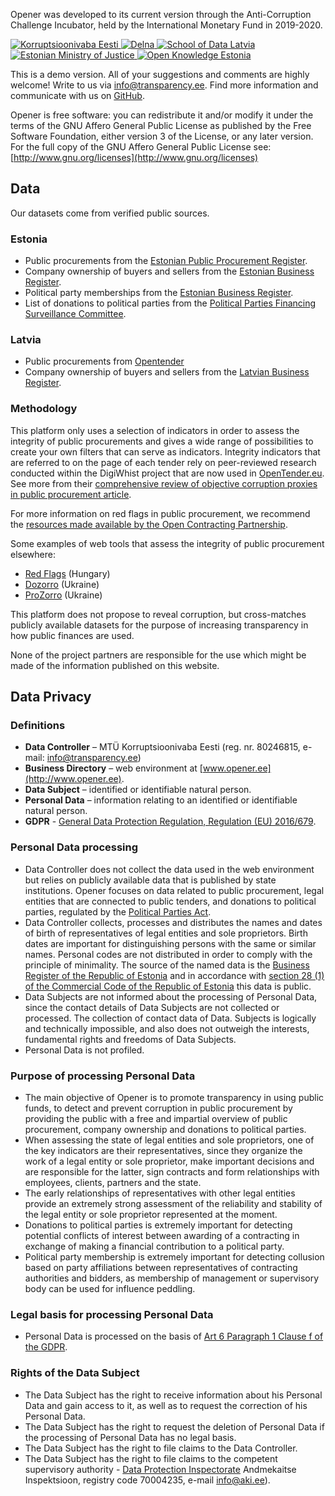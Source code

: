 Opener was developed to its current version through the Anti-Corruption Challenge Incubator, held by the International Monetary Fund in 2019-2020.

<div class="logos">
  <a href="http://www.transparency.ee" class="logo">
    <img alt="Korruptsioonivaba Eesti" src="/assets/kv-logo.png">
  </a>

  <a href="https://delna.lv" id="delna-logo" class="logo">
    <img alt="Delna" src="/assets/delna-logo.png">
  </a>

  <a href="https://lv.schoolofdata.org" id="school-of-data-logo" class="logo">
    <img alt="School of Data Latvia" src="/assets/school-of-data-latvia-logo.png">
  </a>

  <a href="https://www.just.ee" class="logo">
    <img alt="Estonian Ministry of Justice" src="/assets/ministry-of-justice-logo.svg">
  </a>

  <a href="https://okee.ee/" id="okee-logo" class="logo">
    <img alt="Open Knowledge Estonia" src="/assets/okee-logo.png">
  </a>
</div>

This is a demo version. All of your suggestions and comments are highly welcome! Write to us via [info@transparency.ee](mailto:info@transparency.ee). Find more information and communicate with us on [GitHub](https://github.com/TIestonia/opener).

Opener is free software: you can redistribute it and/or modify it under the terms of the GNU Affero General Public License as published by the Free Software Foundation, either version 3 of the License, or any later version. For the full copy of the GNU Affero General Public License see: [http://www.gnu.org/licenses](http://www.gnu.org/licenses)


Data
----
Our datasets come from verified public sources.

### Estonia

- Public procurements from the [Estonian Public Procurement Register](https://riigihanked.riik.ee/).
- Company ownership of buyers and sellers from the [Estonian Business Register](https://ariregister.rik.ee).
- Political party memberships from the [Estonian Business Register](https://ariregister.rik.ee/erakonnad?lang=est).
- List of donations to political parties from the [Political Parties Financing Surveillance Committee](http://www.erjk.ee/).

### Latvia

- Public procurements from [Opentender](https://opentender.eu/lv/)
- Company ownership of buyers and sellers from the [Latvian Business Register](https://www.ur.gov.lv/en/).

### Methodology
This platform only uses a selection of indicators in order to assess the integrity of public procurements and gives a wide range of possibilities to create your own filters that can serve as indicators. Integrity indicators that are referred to on the page of each tender rely on peer-reviewed research conducted within the DigiWhist project that are now used in [OpenTender.eu](http://OpenTender.eu). See more from their [comprehensive review of objective corruption proxies in public procurement article](http://digiwhist.eu/publications/a-comprehensive-review-of-objective-corruption-proxies-in-public-procurement-risky-actors-transactions-and-vehicles-of-rent-extraction/).

For more information on red flags in public procurement, we recommend the [resources made available by the Open Contracting Partnership](https://www.open-contracting.org/resources/red-flags-integrity-giving-green-light-open-data-solutions/).

Some examples of web tools that assess the integrity of public procurement elsewhere:
- [Red Flags](https://www.redflags.eu/) (Hungary)
- [Dozorro](https://dozorro.org/) (Ukraine)
- [ProZorro](https://prozorro.gov.ua/en) (Ukraine)

This platform does not propose to reveal corruption, but cross-matches publicly available datasets for the purpose of increasing transparency in how public finances are used. 

None of the project partners are responsible for the use which might be made of the information published on this website.


Data Privacy
------------
### Definitions

- **Data Controller** – MTÜ Korruptsioonivaba Eesti (reg. nr. 80246815, e-mail: info@transparency.ee)
- **Business Directory** – web environment at [www.opener.ee](http://www.opener.ee).
- **Data Subject** – identified or identifiable natural person.
- **Personal Data** – information relating to an identified or identifiable natural person.
- **GDPR** - [General Data Protection Regulation, Regulation (EU) 2016/679](https://eur-lex.europa.eu/legal-content/EN/TXT/HTML/?uri=CELEX:32016R0679).

### Personal Data processing

- Data Controller does not collect the data used in the web environment but relies on publicly available data that is published by state institutions. Opener focuses on data related to public procurement, legal entities that are connected to public tenders, and donations to political parties, regulated by the [Political Parties Act](https://www.riigiteataja.ee/en/eli/513042015011/consolide). 
- Data Controller collects, processes and distributes the names and dates of birth of representatives of legal entities and sole proprietors. Birth dates are important for distinguishing persons with the same or similar names. Personal codes are not distributed in order to comply with the principle of minimality. The source of the named data is the [Business Register of the Republic of Estonia](https://ariregister.rik.ee/index?lang=eng) and in accordance with [section 28 (1) of the Commercial Code of the Republic of Estonia](https://www.riigiteataja.ee/en/eli/ee/523072020002/consolide/current#para28) this data is public.
- Data Subjects are not informed about the processing of Personal Data, since the contact details of Data Subjects are not collected or processed. The collection of contact data of Data. Subjects is logically and technically impossible, and also does not outweigh the interests, fundamental rights and freedoms of Data Subjects.
- Personal Data is not profiled.

### Purpose of processing Personal Data

- The main objective of Opener is to promote transparency in using public funds, to detect and prevent corruption in public procurement by providing the public with a free and impartial overview of public procurement, company ownership and donations to political parties.
- When assessing the state of legal entities and sole proprietors, one of the key indicators are their representatives, since they organize the work of a legal entity or sole proprietor, make important decisions and are responsible for the latter, sign contracts and form relationships with employees, clients, partners and the state.
- The early relationships of representatives with other legal entities provide an extremely strong assessment of the reliability and stability of the legal entity or sole proprietor represented at the moment.
- Donations to political parties is extremely important for detecting potential conflicts of interest between awarding of a contracting in exchange of making a financial contribution to a political party.
- Political party membership is extremely important for detecting collusion based on party affiliations between representatives of contracting authorities and bidders, as membership of management or supervisory body can be used for influence peddling.

### Legal basis for processing Personal Data

- Personal Data is processed on the basis of [Art 6 Paragraph 1 Clause f of the GDPR](https://eur-lex.europa.eu/legal-content/EN/TXT/HTML/?uri=CELEX:32016R0679#d1e1888-1-1).

### Rights of the Data Subject

- The Data Subject has the right to receive information about his Personal Data and gain access to it, as well as to request the correction of his Personal Data.
- The Data Subject has the right to request the deletion of Personal Data if the processing of Personal Data has no legal basis.
- The Data Subject has the right to file claims to the Data Controller.
- The Data Subject has the right to file claims to the competent supervisory authority - [Data Protection Inspectorate](http://www.aki.ee/en) Andmekaitse Inspektsioon, registry code 70004235, e-mail info@aki.ee).
